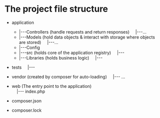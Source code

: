 # The project file structure

* application
    *   |---Controllers (handle requests and return responses)
    &nbsp;&nbsp;&nbsp;&nbsp;|---...
    *   |---Models (hold data objects & interact with storage where objects are stored)
    &nbsp;&nbsp;&nbsp;&nbsp;|---...
    *   |---Config
    *   |---src (holds core of the application registry)
    &nbsp;&nbsp;&nbsp;&nbsp;|---
    *   |---Libraries (holds business logic)
    &nbsp;&nbsp;&nbsp;&nbsp;|---
* tests
    &nbsp;&nbsp;&nbsp;&nbsp;|---

* vendor (created by composer for auto-loading)
    &nbsp;&nbsp;&nbsp;&nbsp;|--- ...

* web (The entry point to the application)   
    &nbsp;&nbsp;&nbsp;&nbsp;|--- index.php
    
* composer.json

* composer.lock